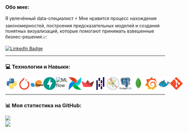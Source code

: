 ### Обо мне:
Я увлечённый data-специалист ⚡ Мне нравится процесс нахождения закономерностей, построения предсказательных моделей и создания понятных визуализаций, которые помогают принимать взвешенные бизнес-решения.📈

<div id="badges" align="left">
  <a href="https://www.linkedin.com/in/mikhail-lodygin/" target=”_blank”>
  <img src="https://img.shields.io/badge/LinkedIn-blue?style=for-the-badge&logo=linkedin&logoColor=white" alt="LinkedIn Badge"/>
  </a>
</div>

 ---
 
### 💻 Технологии и Навыки:

<div style="display: flex; justify-content: space-around;">
  <img src="https://github.com/devicons/devicon/blob/master/icons/python/python-original.svg" title="Python"  alt="Python" width="40" height="40"/>

  <img src="https://github.com/devicons/devicon/blob/master/icons/pytorch/pytorch-original.svg" title="Pytorch"  alt="Pytorch" width="40" height="40"/>

  <img src="https://github.com/devicons/devicon/blob/master/icons/scikitlearn/scikitlearn-original.svg" title="Scikitlearn"  alt="Scikitlearn" width="40" height="40"/>

  <img src="https://github.com/devicons/devicon/blob/master/icons/fastapi/fastapi-original.svg" title="FastAPI"  alt="FastAPI" width="40" height="40"/>

  <img src="https://avatars.githubusercontent.com/u/61449322?v=4" title="MLflow"  alt="MLflow" width="40" height="40"/>

  <img src="https://github.com/devicons/devicon/blob/master/icons/apacheairflow/apacheairflow-original.svg" title="AirFlow"  alt="AirFlow" width="40" height="40"/>

  <img src="https://github.com/devicons/devicon/blob/master/icons/streamlit/streamlit-original.svg" title="Streamlit"  alt="Streamlit" width="40" height="40"/>
  
  <img src="https://github.com/devicons/devicon/blob/master/icons/pandas/pandas-original.svg" title="Pandas"  alt="Pandas" width="40" height="40"/>

  <img src="https://github.com/devicons/devicon/blob/master/icons/matplotlib/matplotlib-original.svg" title="Matplotlib"  alt="Matplotlib" width="40" height="40"/>

  <img src="https://github.com/devicons/devicon/blob/master/icons/postgresql/postgresql-original-wordmark.svg" title="Postgresql"  alt="Postgresql" width="40" height="40"/>

  <img src="https://github.com/devicons/devicon/blob/master/icons/mongodb/mongodb-original.svg" title="MongoDB"  alt="MongoDB" width="40" height="40"/>

  <img src="https://github.com/devicons/devicon/blob/master/icons/grafana/grafana-original.svg" title="Grafana"  alt="Grafana" width="40" height="40"/>

  <img src="https://github.com/devicons/devicon/blob/master/icons/docker/docker-original.svg" title="Docker"  alt="Docker" width="40" height="40"/>

  <img src="https://github.com/devicons/devicon/blob/master/icons/git/git-original.svg" title="Git"  alt="Git" width="40" height="40"/>
  

</div>

 ---

### 📊 Моя статистика на GitHub:

![](https://nirzak-streak-stats.vercel.app/?user=lodygin-mikhail&theme=shadow-green&hide_border=true)<br/>
![](https://github-readme-stats.vercel.app/api/top-langs/?username=lodygin-mikhail&hide_border=true&include_all_commits=false&count_private=false&layout=compact)
